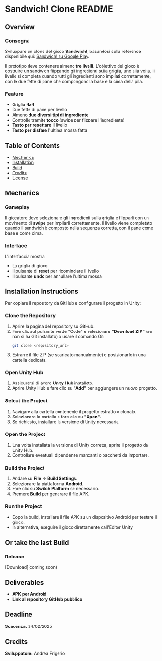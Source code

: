 # Sandwich! Clone README

## Overview

### Consegna
Sviluppare un clone del gioco **Sandwich!**, basandosi sulla reference disponibile qui: [Sandwich! su Google Play](https://play.google.com/store/apps/details?id=com.popcore.makesandwich&hl=it).

Il prototipo deve contenere almeno **tre livelli**. L'obiettivo del gioco è costruire un sandwich flippando gli ingredienti sulla griglia, uno alla volta. Il livello si completa quando tutti gli ingredienti sono impilati correttamente, con le due fette di pane che compongono la base e la cima della pila.

### Feature
- Griglia **4x4**
- Due fette di pane per livello
- Almeno **due diversi tipi di ingrediente**
- Controllo tramite **tocco** (swipe per flippare l'ingrediente)
- **Tasto per resettare** il livello
- **Tasto per disfare** l'ultima mossa fatta

## Table of Contents
- [Mechanics](#Mechanics)
- [Installation](#Installation-Instructions)
- [Build](#Or-take-the-last-Build)
- [Credits](#Credits)
- [License](#license)

## Mechanics

### Gameplay
Il giocatore deve selezionare gli ingredienti sulla griglia e flipparli con un movimento di **swipe** per impilarli correttamente. Il livello viene completato quando il sandwich è composto nella sequenza corretta, con il pane come base e come cima.

### Interface
L'interfaccia mostra:
- La griglia di gioco
- Il pulsante di **reset** per ricominciare il livello
- Il pulsante **undo** per annullare l'ultima mossa

## Installation Instructions

Per copiare il repository da GitHub e configurare il progetto in Unity:

### Clone the Repository
1. Aprire la pagina del repository su GitHub.
2. Fare clic sul pulsante verde "Code" e selezionare **"Download ZIP"** (se non si ha Git installato) o usare il comando Git:
   ```sh
   git clone <repository_url>
   ```
3. Estrarre il file ZIP (se scaricato manualmente) e posizionarlo in una cartella dedicata.

### Open Unity Hub
1. Assicurarsi di avere **Unity Hub** installato.
2. Aprire Unity Hub e fare clic su **"Add"** per aggiungere un nuovo progetto.

### Select the Project
1. Navigare alla cartella contenente il progetto estratto o clonato.
2. Selezionare la cartella e fare clic su **"Open"**.
3. Se richiesto, installare la versione di Unity necessaria.

### Open the Project
1. Una volta installata la versione di Unity corretta, aprire il progetto da Unity Hub.
2. Controllare eventuali dipendenze mancanti o pacchetti da importare.

### Build the Project
1. Andare su **File** -> **Build Settings**.
2. Selezionare la piattaforma **Android**.
3. Fare clic su **Switch Platform** se necessario.
4. Premere **Build** per generare il file APK.

### Run the Project
- Dopo la build, installare il file APK su un dispositivo Android per testare il gioco.
- In alternativa, eseguire il gioco direttamente dall'Editor Unity.

## Or take the last Build

### Release
[Download](coming soon)

## Deliverables
- **APK per Android**
- **Link al repository GitHub pubblico**

## Deadline
**Scadenza:** 24/02/2025

## Credits
**Sviluppatore:** Andrea Frigerio

